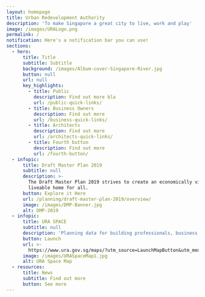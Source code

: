 ```yaml
---
layout: homepage
title: Urban Redevelopment Authority
description: 'To make Singapore a great city to live, work and play'
image: /images/URALogo.png
permalink: /
notification: Here's a notification bar you can use!
sections:
  - hero:
      title: Title
      subtitle: Subtitle
      background: /images/Album-cover-Singapore-River.jpg
      button: null
      url: null
      key_highlights:
        - title: Public
          description: Find out more bla
          url: /public-quick-links/
        - title: Business Owners
          description: Find out more
          url: /business-quick-links/
        - title: Architects
          description: Find out more
          url: /architects-quick-links/
        - title: Fourth button
          description: Find out more
          url: /fourth-button/
  - infopic:
      title: Draft Master Plan 2019
      subtitle: null
      description: >-
        The Draft Master Plan 2019 strives to create an economically vibrant and
        liveable home for all.
      button: Explore it Here
      url: /planning/draft-master-plan-2019/overview/
      image: /images/DMP-Banner.jpg
      alt: DMP-2019
  - infopic:
      title: URA SPACE
      subtitle: null
      description: 'Planning data for building professionals, business operators and public'
      button: Launch
      url: >-
        https://www.ura.gov.sg/maps/?utm_source=LaunchMapButton&utm_medium=website&utm_campaign=URASpace-Home&utm_content=URASpace-Home
      image: /images/URASpaceMap1.jpg
      alt: URA Space Map
  - resources:
      title: News
      subtitle: Find out more
      button: See more
---
```

